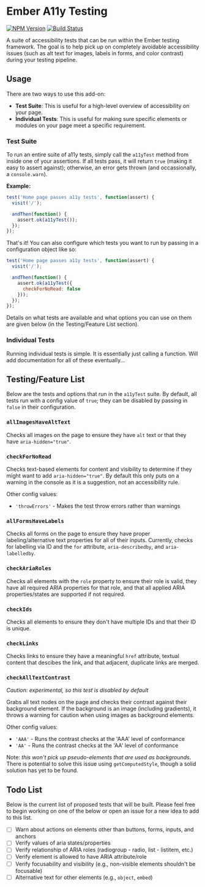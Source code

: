 # Ember A11y Testing

[![NPM Version](https://badge.fury.io/js/ember-a11y-testing.svg)](http://badge.fury.io/js/ember-a11y-testing)
[![Build Status](https://travis-ci.org/trentmwillis/ember-a11y-testing.svg)](https://travis-ci.org/trentmwillis/ember-a11y-testing)

A suite of accessibility tests that can be run within the Ember testing
framework. The goal is to help pick up on completely avoidable accessibility
issues (such as alt text for images, labels in forms, and color contrast) during
your testing pipeline.

## Usage

There are two ways to use this add-on:

- **Test Suite**: This is useful for a high-level overview of accessibility on
your page.
- **Individual Tests**: This is useful for making sure specific elements or
modules on your page meet a specific requirement.

### Test Suite

To run an entire suite of a11y tests, simply call the `a11yTest` method from
inside one of your assertions. If all tests pass, it will return `true` (making
it easy to assert against); otherwise, an error gets thrown (and occassionally,
a `console.warn`).

**Example:**

```js
test('Home page passes a11y tests', function(assert) {
  visit('/');

  andThen(function() {
    assert.ok(a11yTest());
  });
});
```

That's it! You can also configure which tests you want to run by passing in a
configuration object like so:

```js
test('Home page passes a11y tests', function(assert) {
  visit('/');

  andThen(function() {
    assert.ok(a11yTest({
      checkForNoRead: false  
    }));
  });
});
```

Details on what tests are available and what options you can use on them are
given below (in the Testing/Feature List section).

### Individual Tests

Running individual tests is simple. It is essentially just calling a function.
Will add documentation for all of these eventually...

## Testing/Feature List

Below are the tests and options that run in the `a11yTest` suite. By default,
all tests run with a config value of `true`; they can be disabled by passing in
`false` in their configuration.

### `allImagesHaveAltText`
Checks all images on the page to ensure they have `alt` text or that they have
`aria-hidden="true"`.

### `checkForNoRead`
Checks text-based elements for content and visibility to determine if they might
want to add `aria-hidden="true"`. By default this only puts on a warning in the
console as it is a suggestion, not an accessibility rule.

Other config values:
  - `'throwErrors'` - Makes the test throw errors rather than warnings

### `allFormsHaveLabels`
Checks all forms on the page to ensure they have proper labeling/alternative
text properties for all of their inputs. Currently, checks for labelling via ID
and the `for` attribute, `aria-describedby`, and `aria-labelledby`.

### `checkAriaRoles`
Checks all elements with the `role` property to ensure their role is valid, they
have all required ARIA properties for that role, and that all applied ARIA
properties/states are supported if not required.

### `checkIds`
Checks all elements to ensure they don't have multiple IDs and that their ID is
unique.

### `checkLinks`
Checks links to ensure they have a meaningful `href` attribute, textual content
that descibes the link, and that adjacent, duplicate links are merged.

### `checkAllTextContrast`
_Caution: experimental, so this test is disabled by default_

Grabs all text nodes on the page and checks their contrast against their
background element. If the background is an image (including gradients), it
throws a warning for caution when using images as background elements.

Other config values:
  - `'AAA'` - Runs the contrast checks at the 'AAA' level of conformance
  - `'AA'` - Runs the contrast checks at the 'AA' level of conformance

Note: _this won't pick up pseudo-elements that are used as backgrounds_. There
is potential to solve this issue using `getComputedStyle`, though a solid
solution has yet to be found.

## Todo List

Below is the current list of proposed tests that will be built. Please feel free
to begin working on one of the below or open an issue for a new idea to add to
this list.

- [ ] Warn about actions on elements other than buttons, forms, inputs, and
anchors
- [ ] Verify values of aria states/properties
- [ ] Verify relationship of ARIA roles (radiogroup - radio, list - listitem,
etc.)
- [ ] Verify element is allowed to have ARIA attribute/role
- [ ] Verify focusability and visibility (e.g., non-visible elements shouldn't
be focusable)
- [ ] Alternative text for other elements (e.g., `object`, `embed`)

